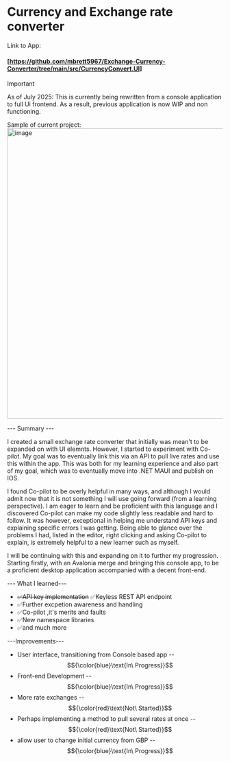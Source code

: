 # Currency and Exchange rate converter

Link to App:<h4>[https://github.com/mbrett5967/Exchange-Currency-Converter/tree/main/src/CurrencyConvert.UI]</h4>
>[!IMPORTANT]  
> As of July 2025: This is currently being rewritten from a console application to full Ui frontend. As a result, previous application is now WIP and non functioning.


Sample of current project:
<img width="1080" height="678" alt="image" src="https://github.com/user-attachments/assets/1b38000b-bf32-4754-a0c2-51825c218a97" />


--- Summary --- 


I created a small exchange rate converter that initially was mean't to be expanded on with UI elemnts. However, I started to experiment with Co-pilot. My goal was to eventually link this via an API to pull live rates and use this within the app. This was both for my learning experience and also part of my goal, which was to eventually move into .NET MAUI and publish on IOS.

I found Co-pilot to be overly helpful in many ways, and although I would admit now that it is not something I will use going forward (from a learning perspective). I am eager to learn and be proficient with this language and I discovered Co-pilot can make my code slightly less readable and hard to follow. It was however, exceptional in helping me understand API keys and explaining specific errors I was getting. Being able to glance over the problems I had, listed in the editor, right clicking and asking Co-pilot to explain, is extremely helpful to a new learner such as myself.

I will be continuing with this and expanding on it to further my progression. Starting firstly, with an Avalonia merge and bringing this console app, to be a proficient desktop application accompanied with a decent front-end. 

--- What I learned---
* ~~✅API key implementation~~  ✅Keyless REST API endpoint
* ✅Further excpetion awareness and handling
* ✅Co-pilot ,it's merits and faults
* ✅New namespace libraries
* ✅and much more


---Improvements---
 * User interface, transitioning from Console based app -- $${\color{blue}\text{In\ Progress}}$$
 * Front-end Development -- $${\color{blue}\text{In\ Progress}}$$
 * More rate exchanges -- $${\color{red}\text{Not\ Started}}$$
 * Perhaps implementing a method to pull several rates at once -- $${\color{red}\text{Not\ Started}}$$
 * allow user to change initial currency from GBP -- $${\color{blue}\text{In\ Progress}}$$

 
